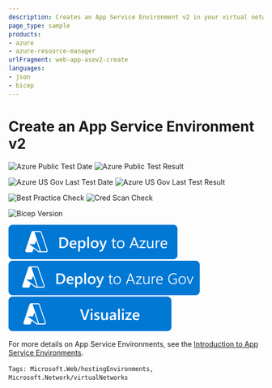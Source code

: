 ```yaml
---
description: Creates an App Service Environment v2 in your virtual network
page_type: sample
products:
- azure
- azure-resource-manager
urlFragment: web-app-asev2-create
languages:
- json
- bicep
---
```

# Create an App Service Environment v2

![Azure Public Test Date](https://azurequickstartsservice.blob.core.windows.net/badges/quickstarts/microsoft.web/web-app-asev2-create/PublicLastTestDate.svg)
![Azure Public Test Result](https://azurequickstartsservice.blob.core.windows.net/badges/quickstarts/microsoft.web/web-app-asev2-create/PublicDeployment.svg)

![Azure US Gov Last Test Date](https://azurequickstartsservice.blob.core.windows.net/badges/quickstarts/microsoft.web/web-app-asev2-create/FairfaxLastTestDate.svg)
![Azure US Gov Last Test Result](https://azurequickstartsservice.blob.core.windows.net/badges/quickstarts/microsoft.web/web-app-asev2-create/FairfaxDeployment.svg)

![Best Practice Check](https://azurequickstartsservice.blob.core.windows.net/badges/quickstarts/microsoft.web/web-app-asev2-create/BestPracticeResult.svg)
![Cred Scan Check](https://azurequickstartsservice.blob.core.windows.net/badges/quickstarts/microsoft.web/web-app-asev2-create/CredScanResult.svg)

![Bicep Version](https://azurequickstartsservice.blob.core.windows.net/badges/quickstarts/microsoft.web/web-app-asev2-create/BicepVersion.svg)

[![Deploy To Azure](https://raw.githubusercontent.com/Azure/azure-quickstart-templates/master/1-CONTRIBUTION-GUIDE/images/deploytoazure.svg?sanitize=true)](https://portal.azure.com/#create/Microsoft.Template/uri/https%3A%2F%2Fraw.githubusercontent.com%2FAzure%2Fazure-quickstart-templates%2Fmaster%2Fquickstarts%2Fmicrosoft.web%2Fweb-app-asev2-create%2Fazuredeploy.json)
[![Deploy To Azure US Gov](https://raw.githubusercontent.com/Azure/azure-quickstart-templates/master/1-CONTRIBUTION-GUIDE/images/deploytoazuregov.svg?sanitize=true)](https://portal.azure.us/#create/Microsoft.Template/uri/https%3A%2F%2Fraw.githubusercontent.com%2FAzure%2Fazure-quickstart-templates%2Fmaster%2Fquickstarts%2Fmicrosoft.web%2Fweb-app-asev2-create%2Fazuredeploy.json)
[![Visualize](https://raw.githubusercontent.com/Azure/azure-quickstart-templates/master/1-CONTRIBUTION-GUIDE/images/visualizebutton.svg?sanitize=true)](http://armviz.io/#/?load=https%3A%2F%2Fraw.githubusercontent.com%2FAzure%2Fazure-quickstart-templates%2Fmaster%2Fquickstarts%2Fmicrosoft.web%2Fweb-app-asev2-create%2Fazuredeploy.json)

For more details on App Service Environments, see the [Introduction to App Service Environments](https://docs.microsoft.com/azure/app-service/app-service-environment/intro).

`Tags: Microsoft.Web/hostingEnvironments, Microsoft.Network/virtualNetworks`
